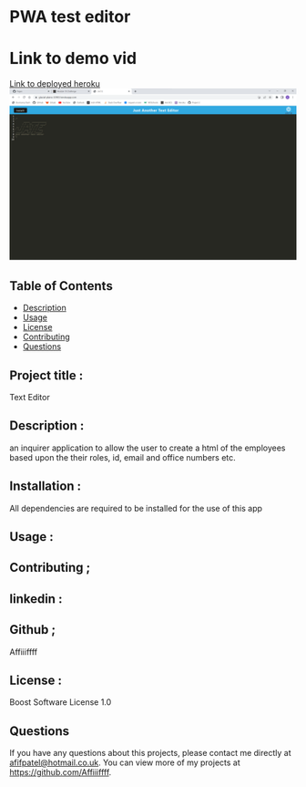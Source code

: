 # PWA test editor

# Link to demo vid

[Link to deployed heroku](https://glacial-plains-33903.herokuapp.com/)
![screenshot of application](./client/src/images/Screenshot_20221107_183911.png)

## Table of Contents

- [Description](#Description)
- [Usage](#Usage)
- [License](#license)
- [Contributing](#Contributing)
- [Questions](#questions)

## Project title :

Text Editor

## Description :

an inquirer application to allow the user to create a html of the employees based upon the their roles, id, email and office numbers etc.

## Installation :

All dependencies are required to be installed for the use of this app

## Usage :

## Contributing ;

## linkedin :

## Github ;

Affiiiffff

## License :

Boost Software License 1.0

## Questions

If you have any questions about this projects, please contact me directly at afifpatel@hotmail.co.uk. You can view more of my projects at https://github.com/Affiiiffff.
